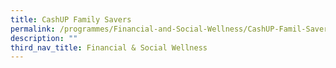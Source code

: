 ```yaml
---
title: CashUP Family Savers
permalink: /programmes/Financial-and-Social-Wellness/CashUP-Famil-Savers
description: ""
third_nav_title: Financial & Social Wellness
---
```

